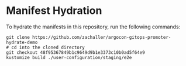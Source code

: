 # Manifest Hydration

To hydrate the manifests in this repository, run the following commands:

```shell
git clone https://github.com/zachaller/argocon-gitops-promoter-hydrate-demo
# cd into the cloned directory
git checkout 48f95367849b1c9649d9b1e3373c10b0ad5f64e9
kustomize build ./user-configuration/staging/e2e
```
